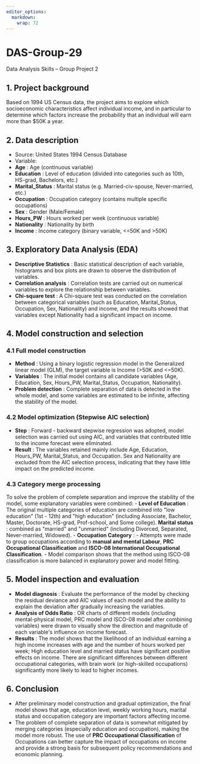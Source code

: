 ```yaml
---
editor_options: 
  markdown: 
    wrap: 72
---
```


# DAS-Group-29

Data Analysis Skills – Group Project 2

##  1. Project background 

Based on 1994 US Census data, the project aims to explore which
socioeconomic characteristics affect individual income, and in
particular to determine which factors increase the probability that an
individual will earn more than \$50K a year.

## 2. Data description

-   Source: United States 1994 Census Database
-   Variable:
-   **Age** : Age (continuous variable)
-   **Education** : Level of education (divided into categories such as
    10th, HS-grad, Bachelors, etc.)
-   **Marital_Status** : Marital status (e.g. Married-civ-spouse,
    Never-married, etc.)
-   **Occupation** : Occupation category (contains multiple specific
    occupations)
-   **Sex** : Gender (Male/Female)
-   **Hours_PW** : Hours worked per week (continuous variable)
-   **Nationality** : Nationality by birth
-   **Income** : Income category (binary variable, \<=50K and \>50K)

## 3. Exploratory Data Analysis (EDA)

-   **Descriptive Statistics** : Basic statistical description of each
    variable, histograms and box plots are drawn to observe the
    distribution of variables.
-   **Correlation analysis** : Correlation tests are carried out on
    numerical variables to explore the relationship between variables.
-   **Chi-square test** : A Chi-square test was conducted on the
    correlation between categorical variables (such as Education,
    Marital_Status, Occupation, Sex, Nationality) and income, and the
    results showed that variables except Nationality had a significant
    impact on income.

## 4. Model construction and selection

### 4.1 Full model construction

-   **Method** : Using a binary logistic regression model in the
    Generalized linear model (GLM), the target variable is Income (\>50K
    and \<=50K).
-   **Variables** : The initial model contains all candidate variables
    (Age, Education, Sex, Hours_PW, Marital_Status, Occupation,
    Nationality).
-   **Problem detection** : Complete separation of data is detected in
    the whole model, and some variables are estimated to be infinite,
    affecting the stability of the model.

### 4.2 Model optimization (Stepwise AIC selection)

-   **Step** : Forward - backward stepwise regression was adopted, model
    selection was carried out using AIC, and variables that contributed
    little to the income forecast were eliminated.
-   **Result** : The variables retained mainly include Age, Education,
    Hours_PW, Marital_Status, and Occupation. Sex and Nationality are
    excluded from the AIC selection process, indicating that they have
    little impact on the predicted income.

### 4.3 Category merge processing

To solve the problem of complete separation and improve the stability of
the model, some explanatory variables were combined: - **Level of
Education** : The original multiple categories of education are combined
into "low education" (1st - 12th) and "high education" (including
Associate, Bachelor, Master, Doctorate, HS-grad, Prof-school, and Some
college). **Marital status** : combined as "married" and "unmarried"
(including Divorced, Separated, Never-married, Widowed). - **Occupation
Category** : - Attempts were made to group occupations according to
**manual and mental Labour**, **PRC Occupational Classification** and
**ISCO-08 International Occupational Classification**. - Model
comparison shows that the method using ISCO-08 classification is more
balanced in explanatory power and model fitting.

## 5. Model inspection and evaluation

-   **Model diagnosis** : Evaluate the performance of the model by
    checking the residual deviance and AIC values of each model and the
    ability to explain the deviation after gradually increasing the
    variables.
-   **Analysis of Odds Ratio** : OR charts of different models
    (including mental-physical model, PRC model and ISCO-08 model after
    combining variables) were drawn to visually show the direction and
    magnitude of each variable's influence on income forecast.
-   **Results** : The model shows that the likelihood of an individual
    earning a high income increases with age and the number of hours
    worked per week; High education level and married status have
    significant positive effects on income. There are significant
    differences between different occupational categories, with brain
    work (or high-skilled occupations) significantly more likely to lead
    to higher incomes.

## 6. Conclusion

-   After preliminary model construction and gradual optimization, the
    final model shows that age, education level, weekly working hours,
    marital status and occupation category are important factors
    affecting income.
-   The problem of complete separation of data is somewhat mitigated by
    merging categories (especially education and occupation), making the
    model more robust. The use of **PRC Occupational Classification** of
    Occupations can better capture the impact of occupations on income
    and provide a strong basis for subsequent policy recommendations and
    economic planning.
